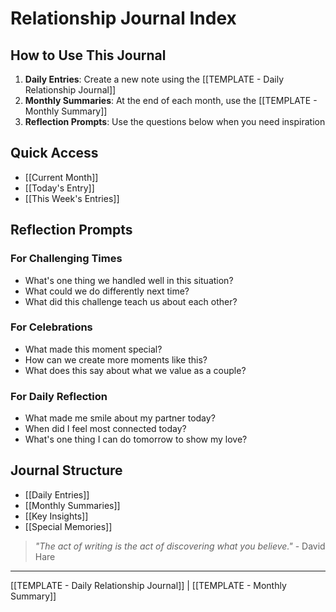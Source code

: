 # Relationship Journal Index

## How to Use This Journal
1. **Daily Entries**: Create a new note using the [[TEMPLATE - Daily Relationship Journal]]
2. **Monthly Summaries**: At the end of each month, use the [[TEMPLATE - Monthly Summary]]
3. **Reflection Prompts**: Use the questions below when you need inspiration

## Quick Access
- [[Current Month]]
- [[Today's Entry]]
- [[This Week's Entries]]

## Reflection Prompts

### For Challenging Times
- What's one thing we handled well in this situation?
- What could we do differently next time?
- What did this challenge teach us about each other?

### For Celebrations
- What made this moment special?
- How can we create more moments like this?
- What does this say about what we value as a couple?

### For Daily Reflection
- What made me smile about my partner today?
- When did I feel most connected today?
- What's one thing I can do tomorrow to show my love?

## Journal Structure
- [[Daily Entries]]
- [[Monthly Summaries]]
- [[Key Insights]]
- [[Special Memories]]

> *"The act of writing is the act of discovering what you believe."* - David Hare

---
[[TEMPLATE - Daily Relationship Journal]] | [[TEMPLATE - Monthly Summary]]
